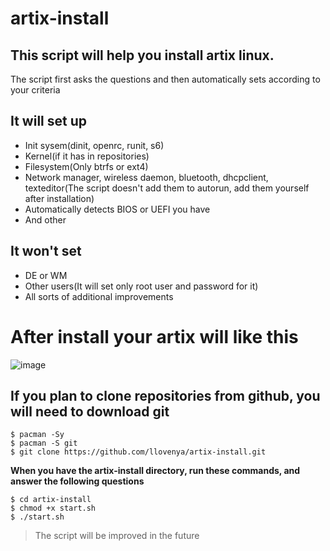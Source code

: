 # artix-install
## This script will help you install artix linux.
The script first asks the questions and then automatically sets according to your criteria

## It will set up
* Init sysem(dinit, openrc, runit, s6)
* Kernel(if it has in repositories)
* Filesystem(Only btrfs or ext4)
* Network manager, wireless daemon, bluetooth, dhcpclient, texteditor(The script doesn't add them to autorun, add them yourself after installation)
* Automatically detects BIOS or UEFI you have
* And other
## It won't set
* DE or WM
* Other users(It will set only root user and password for it)
* All sorts of additional improvements
# After install your artix will like this
  ![image](https://github.com/user-attachments/assets/76c2de86-f562-47b0-8d05-8f58cae0dfa2)

## **If you plan to clone repositories from github, you will need to download git**
```
$ pacman -Sy
$ pacman -S git
$ git clone https://github.com/llovenya/artix-install.git
```

**When you have the artix-install directory, run these commands, and answer the following questions**
```
$ cd artix-install
$ chmod +x start.sh
$ ./start.sh
```
> The script will be improved in the future
